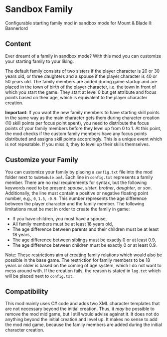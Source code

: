 # Sandbox Family
Configurable starting family mod in sandbox mode for Mount &amp; Blade II: Bannerlord

## Content
Ever dreamt of a family in sandbox mode? With this mod you can customize your starting family to your liking.

The default family consists of two sisters if the player character is 20 or 30 years old, or three daughters and a spouse if the player character is 40 or 50 years old. The family members are added during game startup and are placed in the town of birth of the player character, i.e. the town in front of which you start the game. They start at level 0 but get attribute and focus points based on their age, which is equivalent to the player character creation.

**Important**: If you want the new family members to have starting skill points in the same way as the main character gets them during character creation (10 skill points per focus point spent), you need to distribute the focus points of your family members before they level up from 0 to 1. At this point, the mod checks if the custom family members have any focus points distributed and assigns skill points accordingly. This is a unique event which is not repeatable. If you miss it, they to level up their skills themselves.

## Customize your Family
You can customize your family by placing a `config.txt` file into the mod folder next to `SubModule.xml`. Each line in `config.txt` represents a family member. There are no real requirements for syntax, but the following keywords need to be present: *spouse*, *sister*, *brother*, *daughter*, or *son*. Additionally, the line must contain a positive or negative floating point number, e.g., `0`, `1.5`, `-0.9`. This number represents the age difference between the player character and the family member. The following limitations must be met in order to create the family in game:
* If you have children, you must have a spouse,
* All family members must be at least 18 years old,
* The age difference between parents and their children must be at least 18 years,
* The age difference between siblings must be exactly 0 or at least 0.9,
* The age difference between children must be exactly 0 or at least 0.9.

Note: These restrictions aim at creating family relations which would also be possible in the base game. The restriction for family members to be 18 years or older is based on the coming of age system, which I do not want to mess around with. If the creation fails, the reason is stated in `log.txt` which will be placed next to `config.txt`.

## Compatibility
This mod mainly uses C# code and adds two XML character templates that are not necessary beyond the initial creation. Thus, it *may* be possible to remove the mod mid game, but I still would advise against it. It does not do anything beyond the initial creation and level up. It makes no sense to add the mod mid game, because the family members are added during the initial character creation.
